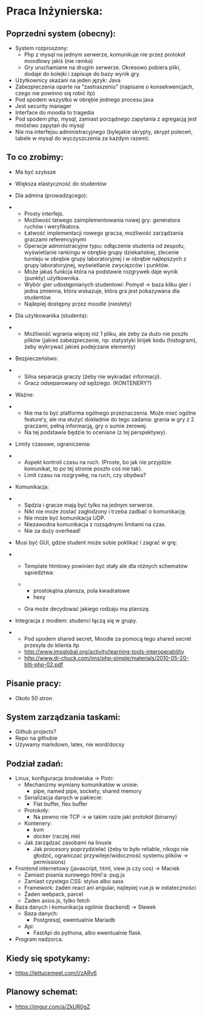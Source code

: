 # Praca Inżynierska:



## Poprzedni system (obecny):

- System rozproszony:
  - Php z mysql na jednym serwerze, komunikuje nie przez protokół moodlowy jakiś (nie ramka)
  - Gry uruchamiane na drugim serwerze. Okresowo pobiera pliki, dodaje do kolejki i zapisuje do bazy wynik gry.
- Użytkownicy skazani na jeden język: Java
- Zabezpieczenia oparte na “zastraszeniu” (napisane o konsekwencjach, czego nie powinno się robić itp)
- Pod spodem wszystko w obrębie jednego procesu java
- Jest security manager
- Interface do moodla to tragedia
- Pod spodem php, mysql, zamiast porządnego zapytania z agregacją jest mnóstwo zapytań do mysql
- Nie ma interfejsu administracyjnego (bylejakie skrypty, skrypt poleceń, tabele w mysql do wyczyszczenia za każdym razem):



## To co zrobimy:

- Ma być szybsze

- Większa elastyczność do studentów

- Dla admina (prowadzącego): 

- - Prosty interfejs.
  - Możliwość łatwego zaimplementowania nowej gry: generatora ruchów i weryfikatora. 
  - Łatwość implementacji nowego gracza, możliwość zarządzania graczami referencyjnymi
  - Operacje administracyjne typu: odłączenie studenta od zespołu, wyświetlanie rankingu w obrębie grupy dziekańskiej, zlecenie turnieju w obrębie grupy laboratoryjnej i w obrębie najlepszych z grupy laboratoryjnej, wyświetlanie zwycięzców i punktów.
  - Może jakaś funkcja która na podstawie rozgrywek daje wynik (punkty) użytkownika.
  - Wybór gier udostępnianych studentowi: Pomysł -> baza kilku gier i jedna zmienna, która wskazuje, która gra jest pokazywana dla studentów.
  - Najlepiej dostępny przez moodle (niestety)

- Dla użytkowanika (studenta):

- - Możliwość wgrania więcej niż 1 pliku, ale żeby za dużo nie poszło plików (jakieś zabezpieczenie, np: statystyki linijek kodu (histogram), żeby wykrywać jakieś podejrzane elementy)

- Bezpieczeństwo: 

- - Silna separacja graczy (żeby nie wykradać informacji). 
  - Gracz odseparowany od sędziego. (KONTENERY?)

- Ważne:

- - Nie ma to być platforma ogólnego przeznaczenia. Może mieć ogólne feature’y, ale ma służyć dokładnie do tego zadania: grania w gry z 2 graczami, pełną informacją, gry o sumie zerowej. 
  - Na tej podstawie będzie to oceniane (z tej perspektywy).

- Limity czasowe, ograniczenia:

- - Aspekt kontroli czasu na ruch. (Proste, bo jak nie przyjdzie komunikat, to po tej stronie poszło coś nie tak). 
  - Limit czasu na rozgrywkę, na ruch, czy obydwa?

- Komunikacja:

- - Sędzia i gracze mają być tylko na jednym serwerze. 
  - Nikt nie może zostać zagłodzony i trzeba zadbać o komunikację. 
  - Nie może być komunikacja UDP. 
  - Niezawodna komunikacja z rozsądnymi limitami na czas. 
  - Nie za duży overhead!

- Musi być GUI, gdzie student może sobie poklikać i zagrać w grę:

- - Template htmlowy powinien być stały ale dla różnych schematów sąsiedztwa:

  - - prostokątna plansza, pola kwadratowe
    - hexy

  - Gra może decydować jakiego rodzaju ma planszę.

- Integracja z modlem: studenci łączą się w grupy.

- - Pod spodem shared secret, Moodle za pomocą tego shared secret przesyła do klienta itp
  - http://www.imsglobal.org/activity/learning-tools-interoperability
  - http://www.dr-chuck.com/ims/php-simple/materials/2010-05-20-blti-php-02.pdf



## Pisanie pracy:

- Około 50 stron



## System zarządzania taskami:

- Github projects?
- Repo na githubie
- Używamy markdown, latex, nie word/docsy



## Podział zadań:

- Linux, konfiguracja środowiska -> Piotr:
  - Mechanizmy wymiany komunikatów w unixie:
    - pipe, named pipe, sockety, shared memory
  - Serializacja danych w pakiecie:
    - Flat buffer, flex buffer
  - Protokoły:
    - Na pewno nie TCP -> w takim razie jaki protokół (binarny)
  - Kontenery:
    - kvm
    - docker (raczej nie)
  - Jak zarządzać zasobami na linuxie
    - Jak procesory poprzydzielać (żeby to było reliable, nikogo nie głodzić, ograniczać przywileje/widoczność systemu plików -> permissions)
- Frontend internetowy (javascript, html, view js czy cos) -> Maciek
  - Zamiast pisania surowego html'a: pug.js
  - Zamiast czystego CSS: stylus albo sass
  - Framework: żaden react ani angular, najlepiej vue.js w ostateczności
  - Żaden webpack, parcel
  - Żaden axios.js, tylko fetch
- Baza danych i komunikacja ogólnie (backend) -> Sławek
  - Baza danych:
    - Postgresql, ewentualnie Mariadb
  - Api:
    - FastApi do pythona, albo ewentualnie flask.
- Program nadzorca.



## Kiedy się spotykamy:

- https://lettucemeet.com/l/zARv6



## Planowy schemat:

- https://imgur.com/a/ZkUR0gZ